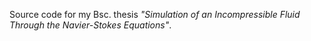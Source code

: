 Source code for my Bsc. thesis *"Simulation of an Incompressible Fluid Through the Navier-Stokes Equations"*.
